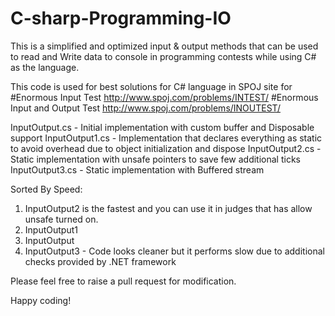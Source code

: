 # C-sharp-Programming-IO
This is a simplified and optimized input &amp; output methods that can be used to read and Write data to console in programming contests while using C# as the language.

This code is used for best solutions for C# language in SPOJ site for
#Enormous Input Test http://www.spoj.com/problems/INTEST/
#Enormous Input and Output Test http://www.spoj.com/problems/INOUTEST/

InputOutput.cs - Initial implementation with custom buffer and Disposable support
InputOutput1.cs - Implementation that declares everything as static to avoid overhead due to object initialization and dispose
InputOutput2.cs - Static implementation with unsafe pointers to save few additional ticks
InputOutput3.cs - Static implementation with Buffered stream

Sorted By Speed:
1. InputOutput2 is the fastest and you can use it in judges that has allow unsafe turned on.
2. InputOutput1
3. InputOutput
4. InputOutput3 - Code looks cleaner but it performs slow due to additional checks provided by .NET framework

Please feel free to raise a pull request for modification.

Happy coding!

